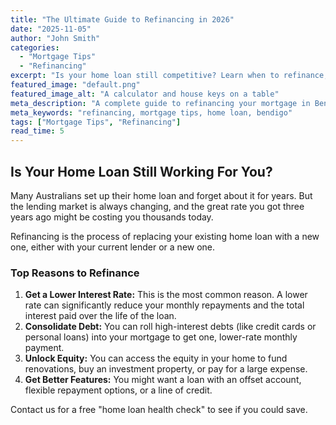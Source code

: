```yaml
---
title: "The Ultimate Guide to Refinancing in 2026"
date: "2025-11-05"
author: "John Smith"
categories: 
  - "Mortgage Tips"
  - "Refinancing"
excerpt: "Is your home loan still competitive? Learn when to refinance, what to look out for, and how a broker can save you thousands."
featured_image: "default.png"
featured_image_alt: "A calculator and house keys on a table"
meta_description: "A complete guide to refinancing your mortgage in Bendigo. Learn the pros, cons, and process of finding a better home loan rate."
meta_keywords: "refinancing, mortgage tips, home loan, bendigo"
tags: ["Mortgage Tips", "Refinancing"]
read_time: 5
---
```


## Is Your Home Loan Still Working For You?

Many Australians set up their home loan and forget about it for years. But the lending market is always changing, and the great rate you got three years ago might be costing you thousands today.

Refinancing is the process of replacing your existing home loan with a new one, either with your current lender or a new one.

### Top Reasons to Refinance

1.  **Get a Lower Interest Rate:** This is the most common reason. A lower rate can significantly reduce your monthly repayments and the total interest paid over the life of the loan.
2.  **Consolidate Debt:** You can roll high-interest debts (like credit cards or personal loans) into your mortgage to get one, lower-rate monthly payment.
3.  **Unlock Equity:** You can access the equity in your home to fund renovations, buy an investment property, or pay for a large expense.
4.  **Get Better Features:** You might want a loan with an offset account, flexible repayment options, or a line of credit.

Contact us for a free "home loan health check" to see if you could save.